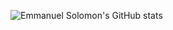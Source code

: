 ![Emmanuel Solomon's GitHub stats](https://github-readme-stats.vercel.app/api?username=Kis123mas&show_icons=true&theme=radical)
